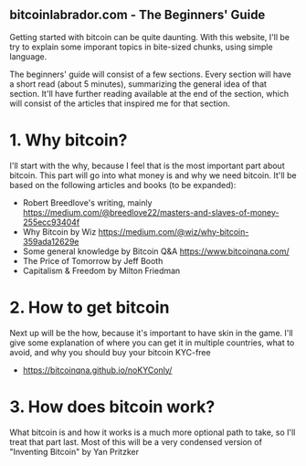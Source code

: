 ## bitcoinlabrador.com - The Beginners' Guide

Getting started with bitcoin can be quite daunting. With this website, I'll be try to explain some imporant topics in bite-sized chunks, using simple language.

The beginners' guide will consist of a few sections. Every section will have a short read (about 5 minutes), summarizing the general idea of that section. It'll have further reading available at the end of the section, which will consist of the articles that inspired me for that section.

# 1. Why bitcoin?
I'll start with the why, because I feel that is the most important part about bitcoin. This part will go into what money is and why we need bitcoin. It'll be based on the following articles and books (to be expanded):
- Robert Breedlove's writing, mainly https://medium.com/@breedlove22/masters-and-slaves-of-money-255ecc93404f
- Why Bitcoin by Wiz https://medium.com/@wiz/why-bitcoin-359ada12629e
- Some general knowledge by Bitcoin Q&A https://www.bitcoinqna.com/
- The Price of Tomorrow by Jeff Booth
- Capitalism & Freedom by Milton Friedman

# 2. How to get bitcoin
Next up will be the how, because it's important to have skin in the game. I'll give some explanation of where you can get it in multiple countries, what to avoid, and why you should buy your bitcoin KYC-free
- https://bitcoinqna.github.io/noKYConly/

# 3. How does bitcoin work?
What bitcoin is and how it works is a much more optional path to take, so I'll treat that part last.
Most of this will be a very condensed version of "Inventing Bitcoin" by Yan Pritzker

